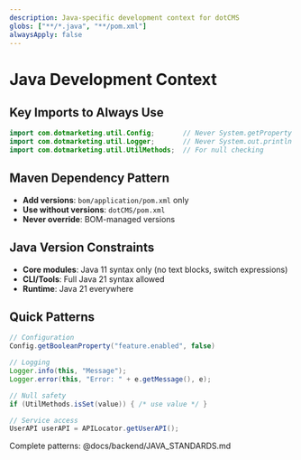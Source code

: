 ```yaml
---
description: Java-specific development context for dotCMS
globs: ["**/*.java", "**/pom.xml"]
alwaysApply: false
---
```


# Java Development Context

## Key Imports to Always Use
```java
import com.dotmarketing.util.Config;       // Never System.getProperty
import com.dotmarketing.util.Logger;       // Never System.out.println
import com.dotmarketing.util.UtilMethods;  // For null checking
```

## Maven Dependency Pattern
- **Add versions**: `bom/application/pom.xml` only
- **Use without versions**: `dotCMS/pom.xml` 
- **Never override**: BOM-managed versions

## Java Version Constraints
- **Core modules**: Java 11 syntax only (no text blocks, switch expressions)
- **CLI/Tools**: Full Java 21 syntax allowed
- **Runtime**: Java 21 everywhere

## Quick Patterns
```java
// Configuration
Config.getBooleanProperty("feature.enabled", false)

// Logging  
Logger.info(this, "Message");
Logger.error(this, "Error: " + e.getMessage(), e);

// Null safety
if (UtilMethods.isSet(value)) { /* use value */ }

// Service access
UserAPI userAPI = APILocator.getUserAPI();
```

Complete patterns: @docs/backend/JAVA_STANDARDS.md